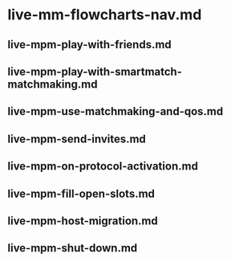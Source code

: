 # live-mm-flowcharts-nav.md

## live-mpm-play-with-friends.md

## live-mpm-play-with-smartmatch-matchmaking.md

## live-mpm-use-matchmaking-and-qos.md

## live-mpm-send-invites.md

## live-mpm-on-protocol-activation.md

## live-mpm-fill-open-slots.md

## live-mpm-host-migration.md

## live-mpm-shut-down.md
